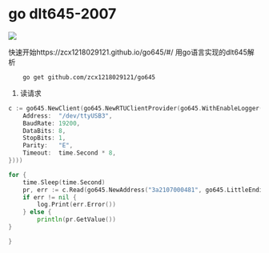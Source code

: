 # go dlt645-2007

<img src="https://img.shields.io/github/stars/zcx1218029121/go645?style=social"/>

快速开始https://zcx1218029121.github.io/go645/#/
用go语言实现的dlt645解析
```shell
    go get github.com/zcx1218029121/go645
```

1. 读请求
```go
c := go645.NewClient(go645.NewRTUClientProvider(go645.WithEnableLogger(), go645.WithSerialConfig(serial.Config{
    Address:  "/dev/ttyUSB3",
    BaudRate: 19200,
    DataBits: 8,
    StopBits: 1,
    Parity:   "E",
    Timeout:  time.Second * 8,
})))

for {
    time.Sleep(time.Second)
    pr, err := c.Read(go645.NewAddress("3a2107000481", go645.LittleEndian), 0x00_01_00_00)
    if err != nil {
        log.Print(err.Error())
    } else {
        println(pr.GetValue())
}

}
```
